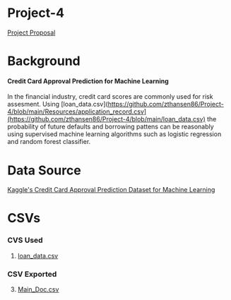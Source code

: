 # Project-4
[Project Proposal](https://docs.google.com/document/d/13jzh5GitPx-FSpSME1IUk7DL0JOcLpmYqXXHkqt1ff8/edit?usp=sharing)

# Background
#### Credit Card Approval Prediction for Machine Learning 
In the financial industry, credit card scores are commonly used for risk assesment. Using [loan_data.csv](https://github.com/zthansen86/Project-4/blob/main/Resources/application_record.csv](https://github.com/zthansen86/Project-4/blob/main/loan_data.csv) the probability of future defaults and borrowing pattens can be reasonably using supervised machine learning algorithms such as logistic regression and random forest classifier.  

# Data Source 
[Kaggle's Credit Card Approval Prediction Dataset for Machine Learning](https://www.kaggle.com/datasets/rikdifos/credit-card-approval-prediction)

# CSVs
### CVS Used
1. [loan_data.csv](https://github.com/zthansen86/Project-4/blob/main/loan_data.csv)
### CSV Exported
3. [Main_Doc.csv](https://github.com/zthansen86/Project-4/blob/main/Main_Doc.csv)

